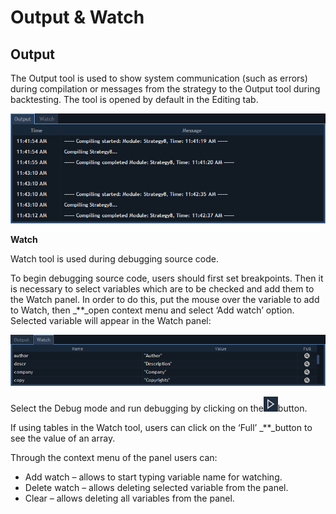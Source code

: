 # Output & Watch

## **Output**

The Output tool is used to show system communication (such as errors) during compilation or messages from the strategy to the Output tool during backtesting. The tool is opened by default in the Editing tab.

![](<../../.gitbook/assets/1 (25).png>)

**Watch**

Watch tool is used during debugging source code.

To begin debugging source code, users should first set breakpoints. Then it is necessary to select variables which are to be checked and add them to the Watch panel. In order to do this, put the mouse over the variable to add to Watch, then _\*\*_open context menu and select ‘Add watch’ option. Selected variable will appear in the Watch panel:

![](<../../.gitbook/assets/2 (14).png>)

Select the Debug mode and run debugging by clicking on the![](<../../.gitbook/assets/3 (47) (2).png>)button.

If using tables in the Watch tool, users can click on the ‘Full’ _\*\*_button to see the value of an array.

Through the context menu of the panel users can:

* Add watch – allows to start typing variable name for watching.
* Delete watch – allows deleting selected variable from the panel.
* Clear – allows deleting all variables from the panel.
